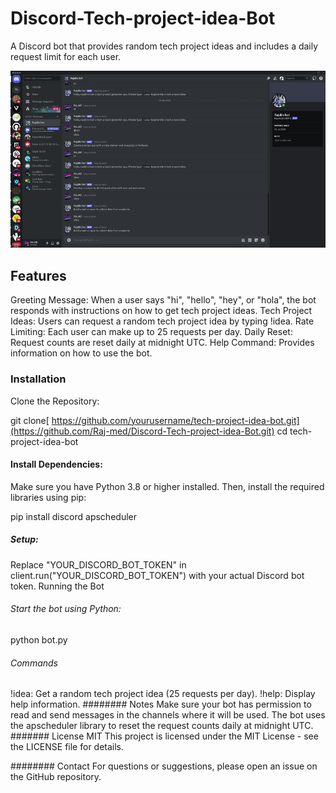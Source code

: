 # Discord-Tech-project-idea-Bot
A  Discord bot that provides random tech project ideas and includes a daily request limit for each user.

![](https://github.com/Raj-med/Discord-Tech-project-idea-Bot/blob/main/ezgif-7-f22bfecca9.gif)

## Features
Greeting Message: When a user says "hi", "hello", "hey", or "hola", the bot responds with instructions on how to get tech project ideas.
Tech Project Ideas: Users can request a random tech project idea by typing !idea.
Rate Limiting: Each user can make up to 25 requests per day.
Daily Reset: Request counts are reset daily at midnight UTC.
Help Command: Provides information on how to use the bot.

### Installation
Clone the Repository:


git clone[ https://github.com/yourusername/tech-project-idea-bot.git](https://github.com/Raj-med/Discord-Tech-project-idea-Bot.git)
cd tech-project-idea-bot


#### Install Dependencies:
Make sure you have Python 3.8 or higher installed. Then, install the required libraries using pip:


pip install discord apscheduler
##### Setup:

Replace "YOUR_DISCORD_BOT_TOKEN" in client.run("YOUR_DISCORD_BOT_TOKEN") with your actual Discord bot token.
Running the Bot
###### Start the bot using Python:


python bot.py
###### Commands
!idea: Get a random tech project idea (25 requests per day).
!help: Display help information.
######## Notes
Make sure your bot has permission to read and send messages in the channels where it will be used.
The bot uses the apscheduler library to reset the request counts daily at midnight UTC.
####### License
MIT
This project is licensed under the MIT License - see the LICENSE file for details.

######## Contact
For questions or suggestions, please open an issue on the GitHub repository.
